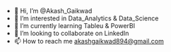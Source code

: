 - 👋 Hi, I’m @Akash_Gaikwad
- 👀 I’m interested in Data_Analytics & Data_Science
- 🌱 I’m currently learning Tableu & PowerBI
- 💞️ I’m looking to collaborate on LinkedIn
- 📫 How to reach me akashgaikwad894@gmail.com

<!---
Akashgaikwad894/Akashgaikwad894 is a ✨ special ✨ repository because its `README.md` (this file) appears on your GitHub profile.
You can click the Preview link to take a look at your changes.
--->
